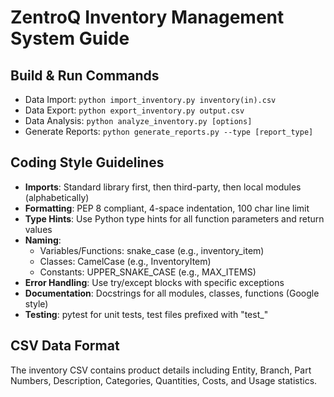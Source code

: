 # ZentroQ Inventory Management System Guide

## Build & Run Commands
- Data Import: `python import_inventory.py inventory(in).csv`
- Data Export: `python export_inventory.py output.csv`
- Data Analysis: `python analyze_inventory.py [options]`
- Generate Reports: `python generate_reports.py --type [report_type]`

## Coding Style Guidelines
- **Imports**: Standard library first, then third-party, then local modules (alphabetically)
- **Formatting**: PEP 8 compliant, 4-space indentation, 100 char line limit
- **Type Hints**: Use Python type hints for all function parameters and return values
- **Naming**:
  - Variables/Functions: snake_case (e.g., inventory_item)
  - Classes: CamelCase (e.g., InventoryItem)
  - Constants: UPPER_SNAKE_CASE (e.g., MAX_ITEMS)
- **Error Handling**: Use try/except blocks with specific exceptions
- **Documentation**: Docstrings for all modules, classes, functions (Google style)
- **Testing**: pytest for unit tests, test files prefixed with "test_"

## CSV Data Format
The inventory CSV contains product details including Entity, Branch, Part Numbers, 
Description, Categories, Quantities, Costs, and Usage statistics.